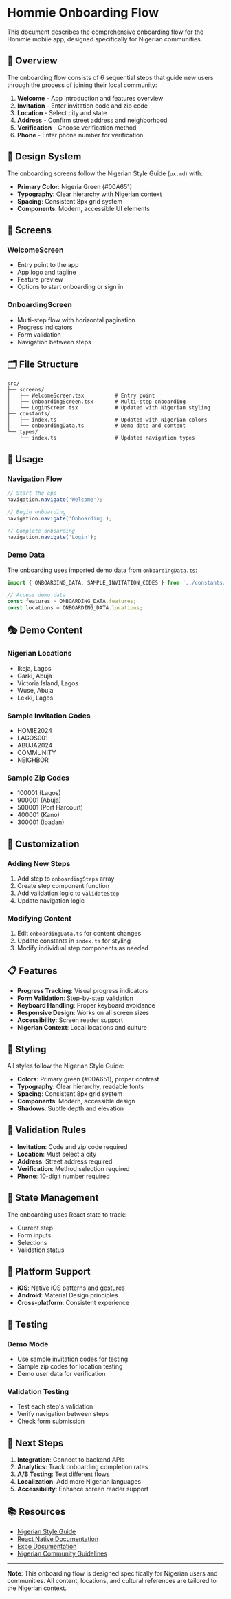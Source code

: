 # Hommie Onboarding Flow

This document describes the comprehensive onboarding flow for the Hommie mobile app, designed specifically for Nigerian communities.

## 🎯 Overview

The onboarding flow consists of 6 sequential steps that guide new users through the process of joining their local community:

1. **Welcome** - App introduction and features overview
2. **Invitation** - Enter invitation code and zip code
3. **Location** - Select city and state
4. **Address** - Confirm street address and neighborhood
5. **Verification** - Choose verification method
6. **Phone** - Enter phone number for verification

## 🎨 Design System

The onboarding screens follow the Nigerian Style Guide (`ux.md`) with:

- **Primary Color**: Nigeria Green (#00A651)
- **Typography**: Clear hierarchy with Nigerian context
- **Spacing**: Consistent 8px grid system
- **Components**: Modern, accessible UI elements

## 📱 Screens

### WelcomeScreen
- Entry point to the app
- App logo and tagline
- Feature preview
- Options to start onboarding or sign in

### OnboardingScreen
- Multi-step flow with horizontal pagination
- Progress indicators
- Form validation
- Navigation between steps

## 🗂️ File Structure

```
src/
├── screens/
│   ├── WelcomeScreen.tsx          # Entry point
│   ├── OnboardingScreen.tsx       # Multi-step onboarding
│   └── LoginScreen.tsx            # Updated with Nigerian styling
├── constants/
│   ├── index.ts                   # Updated with Nigerian colors
│   └── onboardingData.ts          # Demo data and content
└── types/
    └── index.ts                   # Updated navigation types
```

## 🚀 Usage

### Navigation Flow
```typescript
// Start the app
navigation.navigate('Welcome');

// Begin onboarding
navigation.navigate('Onboarding');

// Complete onboarding
navigation.navigate('Login');
```

### Demo Data
The onboarding uses imported demo data from `onboardingData.ts`:

```typescript
import { ONBOARDING_DATA, SAMPLE_INVITATION_CODES } from '../constants/onboardingData';

// Access demo data
const features = ONBOARDING_DATA.features;
const locations = ONBOARDING_DATA.locations;
```

## 🎭 Demo Content

### Nigerian Locations
- Ikeja, Lagos
- Garki, Abuja
- Victoria Island, Lagos
- Wuse, Abuja
- Lekki, Lagos

### Sample Invitation Codes
- HOMIE2024
- LAGOS001
- ABUJA2024
- COMMUNITY
- NEIGHBOR

### Sample Zip Codes
- 100001 (Lagos)
- 900001 (Abuja)
- 500001 (Port Harcourt)
- 400001 (Kano)
- 300001 (Ibadan)

## 🔧 Customization

### Adding New Steps
1. Add step to `onboardingSteps` array
2. Create step component function
3. Add validation logic to `validateStep`
4. Update navigation logic

### Modifying Content
1. Edit `onboardingData.ts` for content changes
2. Update constants in `index.ts` for styling
3. Modify individual step components as needed

## 📋 Features

- **Progress Tracking**: Visual progress indicators
- **Form Validation**: Step-by-step validation
- **Keyboard Handling**: Proper keyboard avoidance
- **Responsive Design**: Works on all screen sizes
- **Accessibility**: Screen reader support
- **Nigerian Context**: Local locations and culture

## 🎨 Styling

All styles follow the Nigerian Style Guide:

- **Colors**: Primary green (#00A651), proper contrast
- **Typography**: Clear hierarchy, readable fonts
- **Spacing**: Consistent 8px grid system
- **Components**: Modern, accessible design
- **Shadows**: Subtle depth and elevation

## 🚨 Validation Rules

- **Invitation**: Code and zip code required
- **Location**: Must select a city
- **Address**: Street address required
- **Verification**: Method selection required
- **Phone**: 10-digit number required

## 🔄 State Management

The onboarding uses React state to track:
- Current step
- Form inputs
- Selections
- Validation status

## 📱 Platform Support

- **iOS**: Native iOS patterns and gestures
- **Android**: Material Design principles
- **Cross-platform**: Consistent experience

## 🧪 Testing

### Demo Mode
- Use sample invitation codes for testing
- Sample zip codes for location testing
- Demo user data for verification

### Validation Testing
- Test each step's validation
- Verify navigation between steps
- Check form submission

## 🚀 Next Steps

1. **Integration**: Connect to backend APIs
2. **Analytics**: Track onboarding completion rates
3. **A/B Testing**: Test different flows
4. **Localization**: Add more Nigerian languages
5. **Accessibility**: Enhance screen reader support

## 📚 Resources

- [Nigerian Style Guide](ux.md)
- [React Native Documentation](https://reactnative.dev/)
- [Expo Documentation](https://docs.expo.dev/)
- [Nigerian Community Guidelines](PRD.txt)

---

**Note**: This onboarding flow is designed specifically for Nigerian users and communities. All content, locations, and cultural references are tailored to the Nigerian context.
